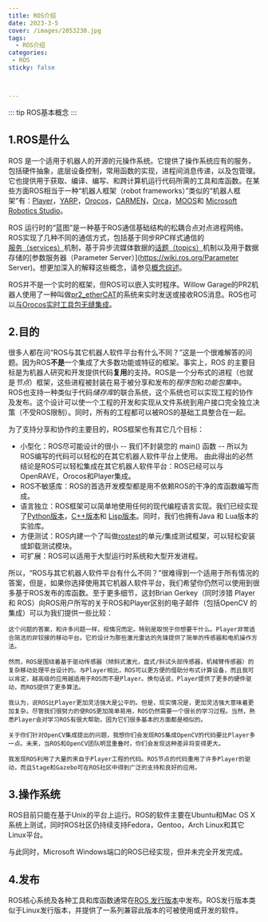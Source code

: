 ```yaml
---
title: ROS介绍
date: 2023-3-5
cover: /images/2053230.jpg
tags:
  - ROS介绍
categories:
 - ROS
sticky: false



---
```


::: tip ROS基本概念
:::
<!-- more -->

##  1.ROS是什么

ROS 是一个适用于机器人的开源的元操作系统。它提供了操作系统应有的服务，包括硬件抽象，底层设备控制，常用函数的实现，进程间消息传递，以及包管理。它也提供用于获取、编译、编写、和跨计算机运行代码所需的工具和库函数。在某些方面ROS相当于一种“机器人框架（robot frameworks）”类似的“机器人框架”有：[Player](http://playerstage.sf.net/)，[YARP](http://eris.liralab.it/yarp/)，[Orocos](http://www.orocos.org/)，[CARMEN](http://carmen.sourceforge.net/)，[Orca](http://orca-robotics.sourceforge.net/)，[MOOS](http://www.robots.ox.ac.uk/~pnewman/TheMOOS/index.html)和 [Microsoft Robotics Studio](http://msdn.microsoft.com/en-us/robotics/default.aspx)。

ROS 运行时的“蓝图”是一种基于ROS通信基础结构的松耦合点对点进程网络。ROS实现了几种不同的通信方式，包括基于同步RPC样式通信的[服务（services）](https://wiki.ros.org/Services)机制，基于异步流媒体数据的[话题（topics）](https://wiki.ros.org/Topics)机制以及用于数据存储的[参数服务器（Parameter Server）](https://wiki.ros.org/Parameter Server)。想更加深入的解释这些概念，请参见[概念综述](https://wiki.ros.org/ROS/Concepts)。

ROS并不是一个实时的框架，但ROS可以嵌入实时程序。Willow Garage的PR2机器人使用了一种叫做[pr2_etherCAT](https://wiki.ros.org/pr2_etherCAT)的系统来实时发送或接收ROS消息。ROS也可以[与Orocos实时工具包无缝集成](http://www.willowgarage.com/blog/2009/06/10/orocos-rtt-and-ros-integrated)。

##  2.目的

很多人都在问“ROS与其它机器人软件平台有什么不同？”这是一个很难解答的问题。因为ROS**不是**一个集成了大多数功能或特征的框架。事实上，ROS 的主要目标是为机器人研究和开发提供代码**复用**的支持。ROS是一个分布式的进程（也就是*节点*）框架，这些进程被封装在易于被分享和发布的*程序包*和*功能包集*中。ROS也支持一种类似于代码*储存库*的联合系统，这个系统也可以实现工程的协作及发布。这个设计可以使一个工程的开发和实现从文件系统到用户接口完全独立决策（不受ROS限制）。同时，所有的工程都可以被ROS的基础工具整合在一起。

为了支持分享和协作的主要目的，ROS框架也有其它几个目标：

- 小型化：ROS尽可能设计的很小 -- 我们不封装您的 main() 函数 -- 所以为ROS编写的代码可以轻松的在其它机器人软件平台上使用。 由此得出的必然结论是ROS可以轻松集成在其它机器人软件平台：ROS已经可以与OpenRAVE，Orocos和Player集成。
- ROS不敏感库：ROS的首选开发模型都是用不依赖ROS的干净的库函数编写而成。
- 语言独立：ROS框架可以简单地使用任何的现代编程语言实现。我们已经实现了[Python版本](https://wiki.ros.org/rospy)，[C++版本](https://wiki.ros.org/roscpp)和 [Lisp版本](https://wiki.ros.org/roslisp)。同时，我们也拥有Java 和 Lua版本的实验库。
- 方便测试：ROS内建一个了叫做[rostest](https://wiki.ros.org/rostest)的单元/集成测试框架，可以轻松安装或卸载测试模块。
- 可扩展：ROS可以适用于大型运行时系统和大型开发进程。

所以，“ROS与其它机器人软件平台有什么不同？”很难得到一个适用于所有情况的答案，但是，如果你选择使用其它机器人软件平台，我们希望你仍然可以使用到很多基于ROS发布的库函数。至于更多细节，这封Brian Gerkey（同时涉猎 Player 和 ROS）向ROS用户所写的关于ROS和Player区别的电子邮件（包括OpenCV 的集成）可以为我们提供一些比较：

```
这个问题的答案，和许多问题一样，视情况而定。特别是取悦于你想要干什么。Player非常适合简洁的非铰接的移动平台。它的设计为那些激光雷达的先锋提供了简单的传感器和电机操作方法。

然而，ROS是围绕着基于驱动传感器（倾斜式激光，盘式/斜试头部传感器，机械臂传感器）的复杂移动处理平台设计的。与Player相比，ROS可以更方便的借助分布式计算设备，而且我可以肯定，越高级的应用越适用于ROS而不是Player。换句话说，Player提供了更多的硬件驱动，而ROS提供了更多算法。

我认为，说ROS比Player更加灵活强大是公平的。但是，现实情况是，更加灵活强大意味着更加复杂。尽管我们很努力的使ROS更加简单易用，ROS仍然需要一个很长的学习过程。当然，熟悉Player会对学习ROS有很大帮助，因为它们很多基本的方面都是相似的。

关于你们针对OpenCV集成提出的问题，我想你们会发现ROS集成OpenCV的代码要比Player多一点。未来，当ROS和OpenCV团队明显重叠时，你们会发现这种差异将变得更大。

我发现ROS利用了大量的来自于Player工程的代码。ROS节点的代码重用了许多Player的驱动，而且Stage和Gazebo可在ROS社区中得到广泛的支持和良好的应用。
```

##  3.操作系统

ROS目前只能在基于Unix的平台上运行。ROS的软件主要在Ubuntu和Mac OS X 系统上测试，同时ROS社区仍持续支持Fedora，Gentoo，Arch Linux和其它Linux平台。

与此同时，Microsoft Windows端口的ROS已经实现，但并未完全开发完成。

##  4.发布

ROS核心系统及各种工具和库函数通常在[ROS 发行版本](https://wiki.ros.org/Distributions)中发布。ROS发行版本类似于Linux发行版本，并提供了一系列兼容此版本的可被使用或开发的软件。












